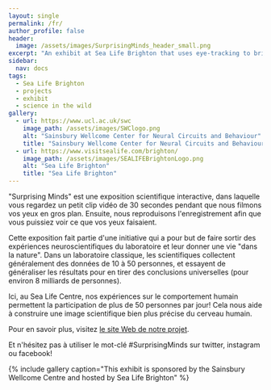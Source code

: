 ```yaml
---
layout: single
permalink: /fr/
author_profile: false
header:
  image: /assets/images/SurprisingMinds_header_small.png
excerpt: "An exhibit at Sea Life Brighton that uses eye-tracking to bring neuroscience 'into the wild'! "
sidebar:  
  nav: docs
tags:
  - Sea Life Brighton
  - projects
  - exhibit
  - science in the wild
gallery: 
  - url: https://www.ucl.ac.uk/swc
    image_path: /assets/images/SWClogo.png
    alt: "Sainsbury Wellcome Center for Neural Circuits and Behaviour"
    title: "Sainsbury Wellcome Center for Neural Circuits and Behaviour"
  - url: https://www.visitsealife.com/brighton/
    image_path: /assets/images/SEALIFEBrightonLogo.png
    alt: "Sea Life Brighton"
    title: "Sea Life Brighton"
---
```

"Surprising Minds" est une exposition scientifique interactive, dans laquelle vous regardez un petit clip vidéo de 30 secondes pendant que nous filmons vos yeux en gros plan. Ensuite, nous reproduisons l'enregistrement afin que vous puissiez voir ce que vos yeux faisaient.

Cette exposition fait partie d'une initiative qui a pour but de faire sortir des expériences neuroscientifiques du laboratoire et leur donner une vie "dans la nature". Dans un laboratoire classique, les scientifiques collectent généralement des données de 10 à 50 personnes, et essayent de généraliser les résultats pour en tirer des conclusions universelles (pour environ 8 milliards de personnes).

Ici, au Sea Life Centre, nos expériences sur le comportement humain permettent la participation de plus de 50 personnes par jour! Cela nous aide à construire une image scientifique bien plus précise du cerveau humain.

Pour en savoir plus, visitez [le site Web de notre projet](http://www.everymind.online/SurprisingMinds).

Et n'hésitez pas à utiliser le mot-clé #SurprisingMinds sur twitter, instagram ou facebook!

{% include gallery caption="This exhibit is sponsored by the Sainsbury Wellcome Centre and hosted by Sea Life Brighton" %}


